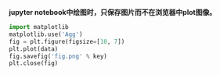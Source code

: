 <b>jupyter notebook中绘图时，只保存图片而不在浏览器中plot图像。</b>
```Python
import matplotlib
matplotlib.use('Agg')
fig = plt.figure(figsize=[10, 7])
plt.plot(data)
fig.savefig('fig.png' % key)
plt.close(fig)
```
